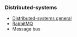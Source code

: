 ### Distributed-systems
* [Distributed-systems general](https://github.com/khdevnet/distributed-systems/blob/master/distributed-systems.md)
* [RabbitMQ](https://github.com/khdevnet/distributed-systems/blob/master/rabbitmq-practices) 
* Message bus
